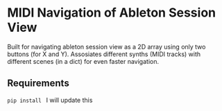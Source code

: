 # MIDI Navigation of Ableton Session View
Built for navigating ableton session view as a 2D array using only two buttons (for X and Y). Assosiates different synths (MIDI tracks) with different scenes (in a dict) for even faster navigation.

## Requirements
```pip install ``` I will update this

